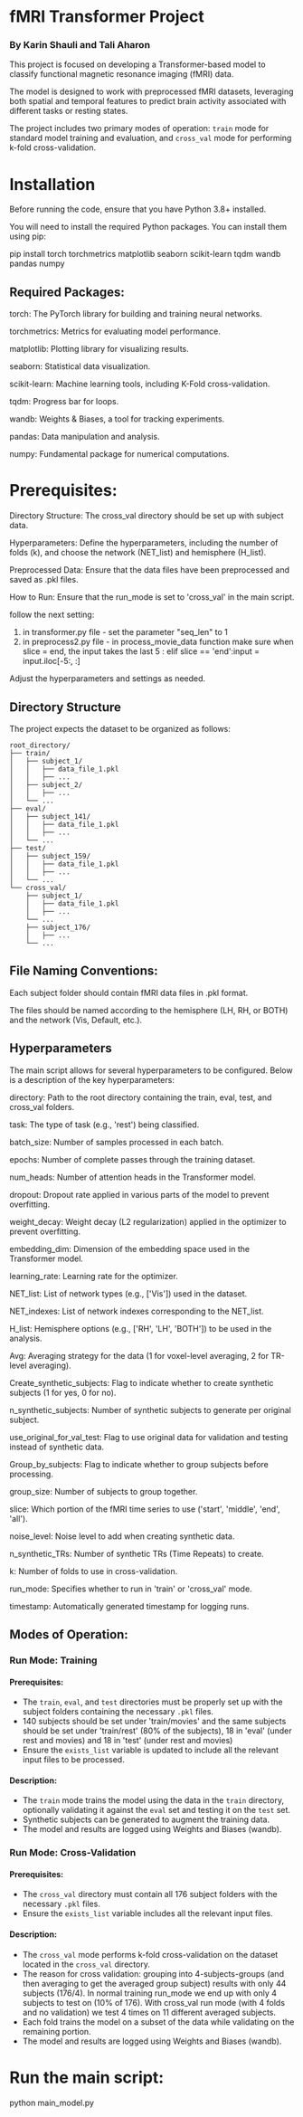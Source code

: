 # fMRI Transformer Project
### By Karin Shauli and Tali Aharon

This project is focused on developing a Transformer-based model to classify functional magnetic resonance imaging (fMRI) data. 

The model is designed to work with preprocessed fMRI datasets, leveraging both spatial and temporal features to predict brain activity associated with different tasks or resting states. 

The project includes two primary modes of operation: `train` mode for standard model training and evaluation, and `cross_val` mode for performing k-fold cross-validation.


# Installation
Before running the code, ensure that you have Python 3.8+ installed. 

You will need to install the required Python packages. You can install them using pip:

pip install torch torchmetrics matplotlib seaborn scikit-learn tqdm wandb pandas numpy

## Required Packages:
torch: The PyTorch library for building and training neural networks.

torchmetrics: Metrics for evaluating model performance.

matplotlib: Plotting library for visualizing results.

seaborn: Statistical data visualization.

scikit-learn: Machine learning tools, including K-Fold cross-validation.

tqdm: Progress bar for loops.

wandb: Weights & Biases, a tool for tracking experiments.

pandas: Data manipulation and analysis.

numpy: Fundamental package for numerical computations.


# Prerequisites:
Directory Structure: The cross_val directory should be set up with subject data.

Hyperparameters: Define the hyperparameters, including the number of folds (k), and choose the network (NET_list) and hemisphere (H_list).

Preprocessed Data: Ensure that the data files have been preprocessed and saved as .pkl files.

How to Run:
Ensure that the run_mode is set to 'cross_val' in the main script.

follow the next setting:
1. in transformer.py file - set the parameter "seq_len" to 1
2. in preprocess2.py file - in process_movie_data function make sure when slice = end, the input takes the last 5 : elif slice == 'end':input = input.iloc[-5:, :]

Adjust the hyperparameters and settings as needed.

## Directory Structure

The project expects the dataset to be organized as follows:

```plaintext
root_directory/
├── train/
│   ├── subject_1/
│   │   ├── data_file_1.pkl
│   │   ├── ...
│   ├── subject_2/
│   │   ├── ...
│   └── ...
├── eval/
│   ├── subject_141/
│   │   ├── data_file_1.pkl
│   │   ├── ...
│   └── ...
├── test/
│   ├── subject_159/
│   │   ├── data_file_1.pkl
│   │   ├── ...
│   └── ...
└── cross_val/
    ├── subject_1/
    │   ├── data_file_1.pkl
    │   ├── ...
    └── ...
    ├── subject_176/
    │   ├── ...
    └── ... 
```

## File Naming Conventions:

Each subject folder should contain fMRI data files in .pkl format.

The files should be named according to the hemisphere (LH, RH, or BOTH) and the network (Vis, Default, etc.).

## Hyperparameters

The main script allows for several hyperparameters to be configured. Below is a description of the key hyperparameters:

directory: Path to the root directory containing the train, eval, test, and cross_val folders.

task: The type of task (e.g., 'rest') being classified.

batch_size: Number of samples processed in each batch.

epochs: Number of complete passes through the training dataset.

num_heads: Number of attention heads in the Transformer model.

dropout: Dropout rate applied in various parts of the model to prevent overfitting.

weight_decay: Weight decay (L2 regularization) applied in the optimizer to prevent overfitting.

embedding_dim: Dimension of the embedding space used in the Transformer model.

learning_rate: Learning rate for the optimizer.

NET_list: List of network types (e.g., ['Vis']) used in the dataset.

NET_indexes: List of network indexes corresponding to the NET_list.

H_list: Hemisphere options (e.g., ['RH', 'LH', 'BOTH']) to be used in the analysis.

Avg: Averaging strategy for the data (1 for voxel-level averaging, 2 for TR-level averaging).

Create_synthetic_subjects: Flag to indicate whether to create synthetic subjects (1 for yes, 0 for no).

n_synthetic_subjects: Number of synthetic subjects to generate per original subject.

use_original_for_val_test: Flag to use original data for validation and testing instead of synthetic data.

Group_by_subjects: Flag to indicate whether to group subjects before processing.

group_size: Number of subjects to group together.

slice: Which portion of the fMRI time series to use ('start', 'middle', 'end', 'all').

noise_level: Noise level to add when creating synthetic data.

n_synthetic_TRs: Number of synthetic TRs (Time Repeats) to create.

k: Number of folds to use in cross-validation.

run_mode: Specifies whether to run in 'train' or 'cross_val' mode.

timestamp: Automatically generated timestamp for logging runs.

## Modes of Operation:
### Run Mode: Training

#### Prerequisites:

- The `train`, `eval`, and `test` directories must be properly set up with the subject folders containing the necessary `.pkl` files.
- 140 subjects should be set under 'train/movies' and the same subjects should be set under 'train/rest' (80% of the subjects), 18 in 'eval' (under rest and movies) and 18 in 'test' (under rest and movies)
- Ensure the `exists_list` variable is updated to include all the relevant input files to be processed.

#### Description:

- The `train` mode trains the model using the data in the `train` directory, optionally validating it against the `eval` set and testing it on the `test` set.
- Synthetic subjects can be generated to augment the training data.
- The model and results are logged using Weights and Biases (wandb).

### Run Mode: Cross-Validation

#### Prerequisites:

- The `cross_val` directory must contain all 176 subject folders with the necessary `.pkl` files.
- Ensure the `exists_list` variable includes all the relevant input files.

#### Description:

- The `cross_val` mode performs k-fold cross-validation on the dataset located in the `cross_val` directory.
- The reason for cross validation: grouping into 4-subjects-groups (and then averaging to get the averaged group subject) results with only 44 subjects (176/4). In normal training run_mode we end up with only 4 subjects to test on (10% of 176). With cross_val run mode (with 4 folds and no validation) we test 4 times on 11 different averaged subjects. 
- Each fold trains the model on a subset of the data while validating on the remaining portion.
- The model and results are logged using Weights and Biases (wandb).


# Run the main script:

python main_model.py
